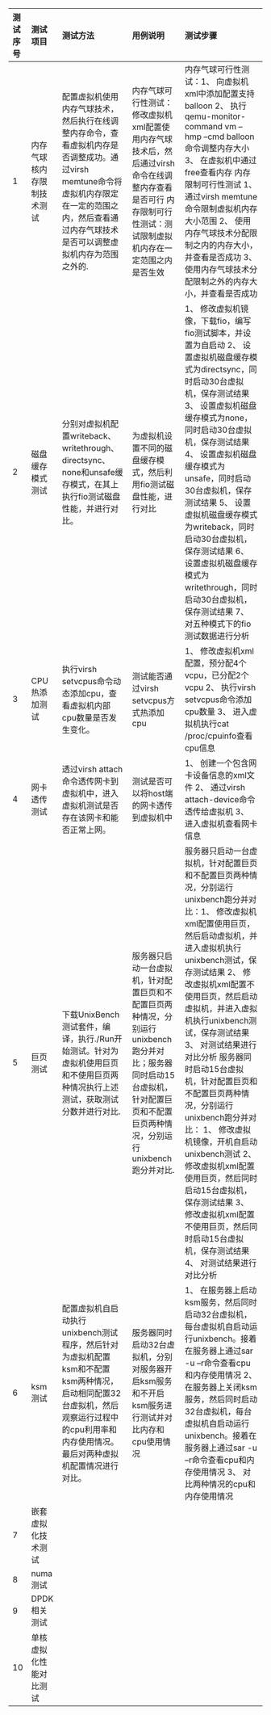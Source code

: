 |测试序号|测试项目|测试方法|用例说明|测试步骤
|:-|:-|:-|:-|:-|
|1 |内存气球核内存限制技术测试|配置虚拟机使用内存气球技术，然后执行在线调整内存命令，查看虚拟机内存是否调整成功。通过virsh memtune命令将虚拟机内存限定在一定的范围之内，然后查看通过内存气球技术是否可以调整虚拟机内存为范围之外的.|内存气球可行性测试：修改虚拟机xml配置使用内存气球技术后，然后通过virsh命令在线调整内存查看是否可行 内存限制可行性测试：测试限制虚拟机内存在一定范围之内是否生效 |内存气球可行性测试：1、 向虚拟机xml中添加配置支持balloon 2、 执行qemu-monitor-command vm –hmp –cmd balloon <memsize>命令调整内存大小 3、 在虚拟机中通过free查看内存 内存限制可行性测试 1、 通过virsh memtune命令限制虚拟机内存大小范围 2、 使用内存气球技术分配限制之内的内存大小，并查看是否成功 3、 使用内存气球技术分配限制之外的内存大小，并查看是否成功
|2 |磁盘缓存模式测试 |分别对虚拟机配置writeback、writethrough、directsync、none和unsafe缓存模式，在其上执行fio测试磁盘性能，并进行对比。|为虚拟机设置不同的磁盘缓存模式，然后利用fio测试磁盘性能，进行对比 | 1、 修改虚拟机镜像，下载fio，编写fio测试脚本，并设置为自启动 2、 设置虚拟机磁盘缓存模式为directsync，同时启动30台虚拟机，保存测试结果 3、 设置虚拟机磁盘缓存模式为none，同时启动30台虚拟机，保存测试结果 4、 设置虚拟机磁盘缓存模式为unsafe，同时启动30台虚拟机，保存测试结果 5、 设置虚拟机磁盘缓存模式为writeback，同时启动30台虚拟机，保存测试结果 6、 设置虚拟机磁盘缓存模式为writethrough，同时启动30台虚拟机，保存测试结果 7、 对五种模式下的fio测试数据进行分析
|3 |CPU热添加测试 |执行virsh setvcpus命令动态添加cpu，查看虚拟机内部cpu数量是否发生变化。|测试能否通过virsh setvcpus方式热添加cpu	|1、 修改虚拟机xml配置，预分配4个vcpu，已分配2个vcpu 2、 执行virsh setvcpus命令添加cpu数量 3、 进入虚拟机执行cat /proc/cpuinfo查看cpu信息
|4 |网卡透传测试|透过virsh attach命令透传网卡到虚拟机中，进入虚拟机测试是否存在该网卡和能否正常上网。|测试是否可以将host端的网卡透传到虚拟机中	|1、 创建一个包含网卡设备信息的xml文件 2、 通过virsh attach-device命令透传给虚拟机 3、 进入虚拟机查看网卡信息
|5 |巨页测试|下载UnixBench测试套件，编译，执行./Run开始测试。针对为虚拟机使用巨页和不使用巨页两种情况执行上述测试，获取测试分数并进行对比.|服务器只启动一台虚拟机，针对配置巨页和不配置巨页两种情况，分别运行unixbench跑分并对比；服务器同时启动15台虚拟机，针对配置巨页和不配置巨页两种情况，分别运行unixbench跑分并对比.|服务器只启动一台虚拟机，针对配置巨页和不配置巨页两种情况，分别运行unixbench跑分并对比：1、 修改虚拟机xml配置使用巨页，然后启动虚拟机，并进入虚拟机执行unixbench测试，保存测试结果 2、 修改虚拟机xml配置不使用巨页，然后启动虚拟机，并进入虚拟机执行unixbench测试，保存测试结果 3、 对测试结果进行对比分析 服务器同时启动15台虚拟机，针对配置巨页和不配置巨页两种情况，分别运行unixbench跑分并对比： 1、 修改虚拟机镜像，开机自启动unixbench测试 2、 修改虚拟机xml配置使用巨页，然后同时启动15台虚拟机，保存测试结果 3、 修改虚拟机xml配置不使用巨页，然后同时启动15台虚拟机，保存测试结果 4、 对测试结果进行对比分析
|6|ksm测试|配置虚拟机自启动执行unixbench测试程序，然后针对为虚拟机配置ksm和不配置ksm两种情况，启动相同配置32台虚拟机，然后观察运行过程中的cpu利用率和内存使用情况。最后对两种虚拟机配置情况进行对比。|服务器同时启动32台虚拟机，分别对服务器开启ksm服务和不开启ksm服务进行测试并对比内存和cpu使用情况| 1、 在服务器上启动ksm服务，然后同时启动32台虚拟机，每台虚拟机自启动运行unixbench。接着在服务器上通过sar -u –r命令查看cpu和内存使用情况 2、 在服务器上关闭ksm服务，然后同时启动32台虚拟机，每台虚拟机自启动运行unixbench。接着在服务器上通过sar -u –r命令查看cpu和内存使用情况 3、 对比两种情况的cpu和内存使用情况
|7|嵌套虚拟化技术测试|||
|8|numa测试|||
|9|DPDK相关测试|||
|10|单核虚拟化性能对比测试|||
